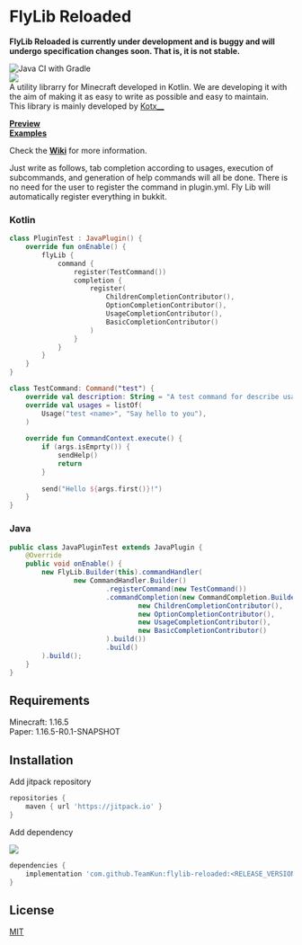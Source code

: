 # FlyLib Reloaded

__**FlyLib Reloaded is currently under development and is buggy and will undergo specification changes soon. That is, it is not stable.**__

![Java CI with Gradle](https://github.com/TeamKun/flylib-reloaded/workflows/Java%20CI%20with%20Gradle/badge.svg)  
[![](https://jitpack.io/v/TeamKun/flylib-reloaded.svg)](https://jitpack.io/#TeamKun/flylib-reloaded)  
A utility librarry for Minecraft developed in Kotlin. We are developing it with the aim of making it as easy to write as possible and easy to
maintain.  
This library is mainly developed by [Kotx\_\_](https://twitter.com/kotx__)

**[Preview](https://imgur.com/Wy5yUvI)**  
**[Examples](https://github.com/TeamKun/flylib-reloaded/tree/master/TestServer)**

Check the **[Wiki](https://github.com/TeamKun/flylib-reloaded/wiki/FlyLib-Reloaded-Docs:-Welcome)** for more information.

Just write as follows, tab completion according to usages, execution of subcommands, and generation of help commands will all be done. There is no
need for the user to register the command in plugin.yml. Fly Lib will automatically register everything in bukkit.

### Kotlin
```kotlin
class PluginTest : JavaPlugin() {
    override fun onEnable() {
        flyLib {
            command {
                register(TestCommand())
                completion {
                    register(
                        ChildrenCompletionContributor(),
                        OptionCompletionContributor(),
                        UsageCompletionContributor(),
                        BasicCompletionContributor()
                    )
                }
            }
        }
    }
}

class TestCommand: Command("test") {
    override val description: String = "A test command for describe usage"
    override val usages = listOf(
        Usage("test <name>", "Say hello to you"),
    )
    
    override fun CommandContext.execute() {
        if (args.isEmprty()) {
            sendHelp()
            return
        }
        
        send("Hello ${args.first()}!")
    }
}
```

### Java
```java
public class JavaPluginTest extends JavaPlugin {
    @Override
    public void onEnable() {
        new FlyLib.Builder(this).commandHandler(
                new CommandHandler.Builder()
                        .registerCommand(new TestCommand())
                        .commandCompletion(new CommandCompletion.Builder().registerContributor(
                                new ChildrenCompletionContributor(),
                                new OptionCompletionContributor(),
                                new UsageCompletionContributor(),
                                new BasicCompletionContributor()
                        ).build())
                        .build()
        ).build();
    }
}
```

## Requirements

Minecraft: 1.16.5  
Paper: 1.16.5-R0.1-SNAPSHOT

## Installation

Add jitpack repository

```gradle
repositories {
    maven { url 'https://jitpack.io' }
}
```

Add dependency

[![](https://jitpack.io/v/TeamKun/flylib-reloaded.svg)](https://jitpack.io/#TeamKun/flylib-reloaded)

```gradle
dependencies {
    implementation 'com.github.TeamKun:flylib-reloaded:<RELEASE_VERSION>'
}
```

## License

[MIT](https://github.com/TeamKun/flylib-reloaded/blob/master/LICENSE)
